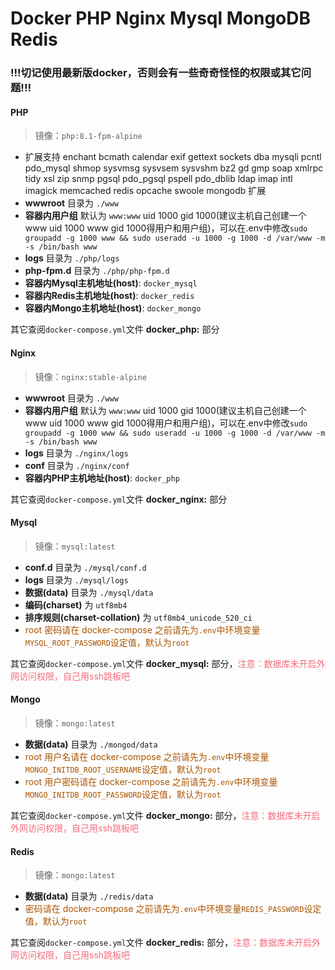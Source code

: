 # Docker PHP Nginx Mysql MongoDB Redis

### !!!切记使用最新版docker，否则会有一些奇奇怪怪的权限或其它问题!!!

#### PHP
>镜像：`php:8.1-fpm-alpine`

-  扩展支持 enchant bcmath calendar exif gettext sockets dba mysqli pcntl pdo_mysql shmop sysvmsg sysvsem sysvshm bz2 gd gmp soap xmlrpc tidy xsl zip snmp pgsql pdo_pgsql pspell pdo_dblib ldap imap intl imagick memcached redis opcache swoole mongodb 扩展
-  **wwwroot** 目录为 `./www`
-  **容器内用户组** 默认为 `www:www` uid 1000 gid 1000(建议主机自己创建一个www uid 1000 www gid 1000得用户和用户组)，可以在.env中修改`sudo groupadd -g 1000 www && sudo useradd -u 1000 -g 1000 -d /var/www -m -s /bin/bash www`
-  **logs** 目录为 `./php/logs`
-  **php-fpm.d** 目录为 `./php/php-fpm.d`
-  **容器内Mysql主机地址(host)**: `docker_mysql`
-  **容器内Redis主机地址(host)**: `docker_redis`
-  **容器内Mongo主机地址(host)**: `docker_mongo`

其它查阅`docker-compose.yml`文件 **docker_php:** 部分

#### Nginx
>镜像：`nginx:stable-alpine`

-  **wwwroot** 目录为 `./www`
-  **容器内用户组** 默认为 `www:www` uid 1000 gid 1000(建议主机自己创建一个www uid 1000 www gid 1000得用户和用户组)，可以在.env中修改`sudo groupadd -g 1000 www && sudo useradd -u 1000 -g 1000 -d /var/www -m -s /bin/bash www`
-  **logs** 目录为 `./nginx/logs`
-  **conf** 目录为 `./nginx/conf`
-  **容器内PHP主机地址(host)**: `docker_php`

其它查阅`docker-compose.yml`文件 **docker_nginx:** 部分

#### Mysql
>镜像：`mysql:latest`

-  **conf.d** 目录为 `./mysql/conf.d`
-  **logs** 目录为 `./mysql/logs`
-  **数据(data)** 目录为 `./mysql/data`
-  **编码(charset)** 为 `utf8mb4`
-  **排序规则(charset-collation)** 为 `utf8mb4_unicode_520_ci`
-  <span style="color:#a50">root 密码请在 docker-compose 之前请先为`.env`中环境变量`MYSQL_ROOT_PASSWORD`设定值，默认为`root`</span>

其它查阅`docker-compose.yml`文件 **docker_mysql:** 部分，<span style="color:#f56b7e">注意：数据库未开启外网访问权限，自己用ssh跳板吧</span>

#### Mongo
>镜像：`mongo:latest`

-  **数据(data)** 目录为 `./mongod/data`
-  <span style="color:#a50">root 用户名请在 docker-compose 之前请先为`.env`中环境变量`MONGO_INITDB_ROOT_USERNAME`设定值，默认为`root`</span>
-  <span style="color:#a50">root 用户密码请在 docker-compose 之前请先为`.env`中环境变量`MONGO_INITDB_ROOT_PASSWORD`设定值，默认为`root`</span>

其它查阅`docker-compose.yml`文件 **docker_mongo:** 部分，<span style="color:#f56b7e">注意：数据库未开启外网访问权限，自己用ssh跳板吧</span>

#### Redis
>镜像：`mongo:latest`

-  **数据(data)** 目录为 `./redis/data`
-  <span style="color:#a50">密码请在 docker-compose 之前请先为`.env`中环境变量`REDIS_PASSWORD`设定值，默认为`root`</span>

其它查阅`docker-compose.yml`文件 **docker_redis:** 部分，<span style="color:#f56b7e">注意：数据库未开启外网访问权限，自己用ssh跳板吧</span>
